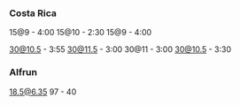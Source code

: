 ### Costa Rica
15@9 - 4:00
15@10 - 2:30
15@9 - 4:00

30@10.5 - 3:55
30@11.5 - 3:00
30@11 - 3:00
30@10.5 - 3:30

### Alfrun
18.5@6.35 97 - 40